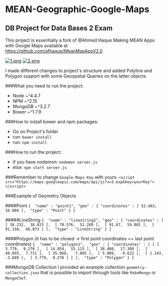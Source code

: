 # MEAN-Geographic-Google-Maps
## DB Project for Data Bases 2 Exam

This project is essentially a fork of  @Ahmed Haque Making MEAN Apps with Google Maps available at https://github.com/afhaque/MeanMapAppV2.0

[![1.png](https://s18.postimg.org/hut102ppl/image.png)](https://postimg.org/image/h5a8npp5x/)
[![2.png](https://s10.postimg.org/imux101rd/image.png)](https://postimg.org/image/bwefrkelh/)

I made different changes to project's structure and added Polyline and Polygon support with some Geospatial Queries on the latter objects.

###What you need to run the project:
 - Node ~^4.4.7
 - NPM ~^2.15
 - MongoDB ~^3.2.7
 - Bower ~^1.7.9

###How to install bower and npm packages:
 - Go on Project's folder
 - run: `bower install`
 - run: `npm install`

###How to run the project:
 - if you have nodemon: `nodemon server.js`
 - else: `npm start server.js`

###Remember to change `Google-Maps-Key` with yours.
`<script src="https://maps.googleapis.com/maps/api/js?v=3.exp&key=yourKey"></script>`

###Example of Geometry Objects

####Point
`{ 
    "name" : "point1",
    "geo" : {
        "coordinates" : [
            52.483, 
            16.084
        ], 
        "type" : "Point"
    }
}`

#####LineString
`{ 
    "name" : "linestring2",
    "geo" : {
        "coordinates" : [
            [
                38.232, 
                38.823
            ], 
            [
                70.576, 
                51.289
            ], 
            [
                91.67, 
                59.801
            ], 
            [
                91.318, 
                68.073
            ]
        ], 
        "type" : "LineString"
    }
}`

####Polygon (it has to be closed -> first point coordinates == last point coordinates)
`{ 
    "name" : "polygon1", 
    "geo" : {
        "coordinates" : [
            [
                [
                    3.779, 
                    9.276
                ], 
                [
                    14.854, 
                    15.115
                ], 
                [
                    38.408, 
                    17.309
                ], 
                [
                    40.693, 
                    7.711
                ], 
                [
                    35.068, 
                    -7.885
                ], 
                [
                    5.889, 
                    -9.622
                ], 
                [
                    1.143, 
                    -3.689
                ], 
                [
                    3.779, 
                    9.276
                ]
            ]
        ], 
        "type" : "Polygon"
    }
}`


###MongoDB Collection
I provided an example collection `geometry-collection.json` that is possible to import through tools like `RoboMongo` or `MongoChef`.
